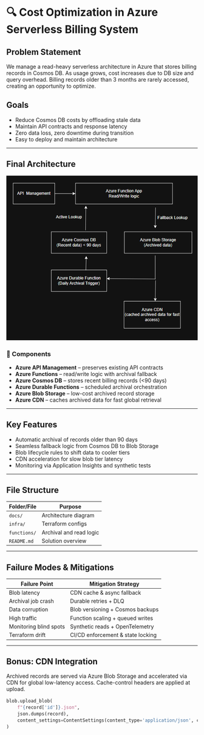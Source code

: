 # 🔍 Cost Optimization in Azure Serverless Billing System

## Problem Statement

We manage a read-heavy serverless architecture in Azure that stores billing records in Cosmos DB. As usage grows, cost increases due to DB size and query overhead. Billing records older than 3 months are rarely accessed, creating an opportunity to optimize.

##  Goals

- Reduce Cosmos DB costs by offloading stale data
- Maintain API contracts and response latency
- Zero data loss, zero downtime during transition
- Easy to deploy and maintain architecture

---

## Final Architecture

![Architectural diagram with CDN](docs/Arc_diagram.png)

### 🔹 Components

- **Azure API Management** – preserves existing API contracts
- **Azure Functions** – read/write logic with archival fallback
- **Azure Cosmos DB** – stores recent billing records (<90 days)
- **Azure Durable Functions** – scheduled archival orchestration
- **Azure Blob Storage** – low-cost archived record storage
- **Azure CDN** – caches archived data for fast global retrieval

---

##  Key Features

- Automatic archival of records older than 90 days
- Seamless fallback logic from Cosmos DB to Blob Storage
- Blob lifecycle rules to shift data to cooler tiers
- CDN acceleration for slow blob tier latency
- Monitoring via Application Insights and synthetic tests

---

##  File Structure

| Folder/File | Purpose |
|-------------|---------|
| `docs/` | Architecture diagram |
| `infra/` | Terraform configs |
| `functions/` | Archival and read logic |
| `README.md` | Solution overview |

---

##  Failure Modes & Mitigations

| Failure Point | Mitigation Strategy |
|---------------|---------------------|
| Blob latency  | CDN cache & async fallback |
| Archival job crash | Durable retries + DLQ |
| Data corruption | Blob versioning + Cosmos backups |
| High traffic | Function scaling + queued writes |
| Monitoring blind spots | Synthetic reads + OpenTelemetry |
| Terraform drift | CI/CD enforcement & state locking |

---

## Bonus: CDN Integration

Archived records are served via Azure Blob Storage and accelerated via CDN for global low-latency access. Cache-control headers are applied at upload.

```python
blob.upload_blob(
    f"{record['id']}.json",
    json.dumps(record),
    content_settings=ContentSettings(content_type='application/json', cache_control='public, max-age=86400')
)
